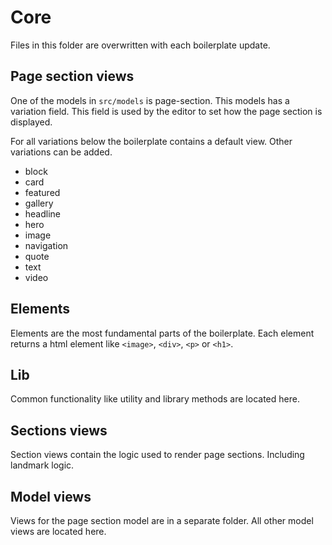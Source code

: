 # Core

Files in this folder are overwritten with each boilerplate update.

## Page section views

One of the models in `src/models` is page-section. This models has a variation
field. This field is used by the editor to set how the page section is
displayed.

For all variations below the boilerplate contains a default view. Other
variations can be added.

- block
- card
- featured
- gallery
- headline
- hero
- image
- navigation
- quote
- text
- video

## Elements

Elements are the most fundamental parts of the boilerplate. Each element returns
a html element like `<image>`, `<div>`, `<p>` or `<h1>`.

## Lib

Common functionality like utility and library methods are located here.

## Sections views

Section views contain the logic used to render page sections. Including landmark
logic.

## Model views

Views for the page section model are in a separate folder. All other model views
are located here.
